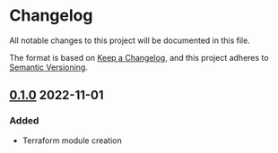 # Changelog

All notable changes to this project will be documented in this file.

The format is based on [Keep a Changelog](https://keepachangelog.com/en/1.0.0/),
and this project adheres to [Semantic Versioning](https://semver.org/spec/v2.0.0.html).

<!-- markdownlint-configure-file { "MD024": { "allow_different_nesting": true } } -->

## [0.1.0] 2022-11-01

### Added

- Terraform module creation

[0.1.0]: https://usine.solution-libre.fr/french-high-availability-multi-cloud-hosting/terraform-modules/generic/-/tags/v0.1.0
